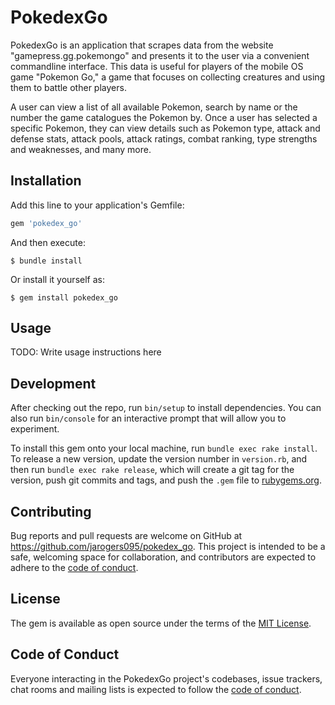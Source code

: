 # PokedexGo

PokedexGo is an application that scrapes data from the website "gamepress.gg.pokemongo" and presents it to the user via a convenient commandline interface. This data is useful for players of the mobile OS game "Pokemon Go," a game that focuses on collecting creatures and using them to battle other players. 

A user can view a list of all available Pokemon, search by name or the number the game catalogues the Pokemon by. Once a user has selected a specific Pokemon, they can view details such as Pokemon type, attack and defense stats, attack pools, attack ratings, combat ranking, type strengths and weaknesses, and many more.

## Installation

Add this line to your application's Gemfile:

```ruby
gem 'pokedex_go'
```

And then execute:

    $ bundle install

Or install it yourself as:

    $ gem install pokedex_go

## Usage

TODO: Write usage instructions here

## Development

After checking out the repo, run `bin/setup` to install dependencies. You can also run `bin/console` for an interactive prompt that will allow you to experiment.

To install this gem onto your local machine, run `bundle exec rake install`. To release a new version, update the version number in `version.rb`, and then run `bundle exec rake release`, which will create a git tag for the version, push git commits and tags, and push the `.gem` file to [rubygems.org](https://rubygems.org).

## Contributing

Bug reports and pull requests are welcome on GitHub at https://github.com/jarogers095/pokedex_go. This project is intended to be a safe, welcoming space for collaboration, and contributors are expected to adhere to the [code of conduct](https://github.com/jarogers095/pokedex_go/blob/master/CODE_OF_CONDUCT.md).


## License

The gem is available as open source under the terms of the [MIT License](https://opensource.org/licenses/MIT).

## Code of Conduct

Everyone interacting in the PokedexGo project's codebases, issue trackers, chat rooms and mailing lists is expected to follow the [code of conduct](https://github.com/jarogers095/pokedex_go/blob/master/CODE_OF_CONDUCT.md).
